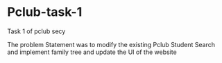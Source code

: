 # Pclub-task-1
Task 1 of pclub secy 
<br/>

The problem Statement was to modify the existing Pclub Student Search and implement family tree and update the UI of the website
